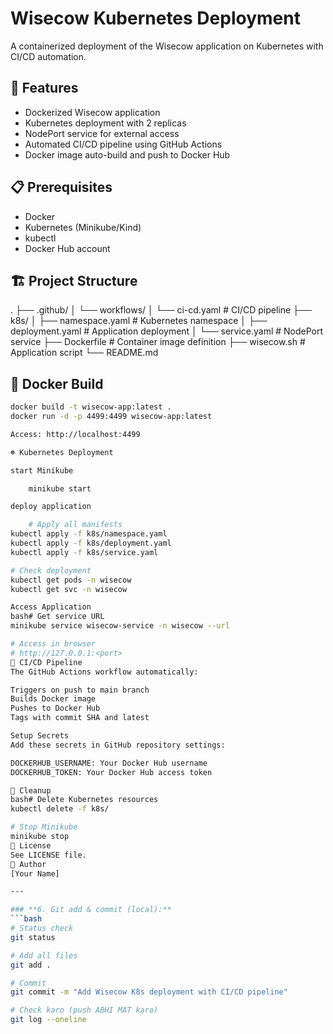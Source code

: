 # Wisecow Kubernetes Deployment

A containerized deployment of the Wisecow application on Kubernetes with CI/CD automation.

## 🚀 Features

- Dockerized Wisecow application
- Kubernetes deployment with 2 replicas
- NodePort service for external access
- Automated CI/CD pipeline using GitHub Actions
- Docker image auto-build and push to Docker Hub

## 📋 Prerequisites

- Docker
- Kubernetes (Minikube/Kind)
- kubectl
- Docker Hub account

## 🏗️ Project Structure

.
├── .github/
│   └── workflows/
│       └── ci-cd.yaml          # CI/CD pipeline
├── k8s/
│   ├── namespace.yaml          # Kubernetes namespace
│   ├── deployment.yaml         # Application deployment
│   └── service.yaml            # NodePort service
├── Dockerfile                  # Container image definition
├── wisecow.sh                  # Application script
└── README.md

## 🐳 Docker Build
```bash
docker build -t wisecow-app:latest .
docker run -d -p 4499:4499 wisecow-app:latest

Access: http://localhost:4499

☸️ Kubernetes Deployment

start Minikube

    minikube start

deploy application

    # Apply all manifests
kubectl apply -f k8s/namespace.yaml
kubectl apply -f k8s/deployment.yaml
kubectl apply -f k8s/service.yaml

# Check deployment
kubectl get pods -n wisecow
kubectl get svc -n wisecow

Access Application
bash# Get service URL
minikube service wisecow-service -n wisecow --url

# Access in browser
# http://127.0.0.1:<port>
🔄 CI/CD Pipeline
The GitHub Actions workflow automatically:

Triggers on push to main branch
Builds Docker image
Pushes to Docker Hub
Tags with commit SHA and latest

Setup Secrets
Add these secrets in GitHub repository settings:

DOCKERHUB_USERNAME: Your Docker Hub username
DOCKERHUB_TOKEN: Your Docker Hub access token

🧹 Cleanup
bash# Delete Kubernetes resources
kubectl delete -f k8s/

# Stop Minikube
minikube stop
📝 License
See LICENSE file.
👤 Author
[Your Name]

---

### **6. Git add & commit (local):**
```bash
# Status check
git status

# Add all files
git add .

# Commit
git commit -m "Add Wisecow K8s deployment with CI/CD pipeline"

# Check karo (push ABHI MAT karo)
git log --oneline
